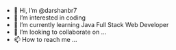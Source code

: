 - 👋 Hi, I’m @darshanbr7
- 👀 I’m interested in coding
- 🌱 I’m currently learning  Java Full Stack Web Developer
- 💞️ I’m looking to collaborate on ...
- 📫 How to reach me ...

<!---
darshanbr7/darshanbr7 is a ✨ special ✨ repository because its `README.md` (this file) appears on your GitHub profile.
You can click the Preview link to take a look at your changes.
--->
